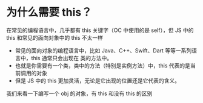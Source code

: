 # 为什么需要 this？

在常见的编程语言中，几乎都有 this 关键字（OC 中使用的是 self），但 JS 中的 this 和常见的面向对象中的 this 不太一样

- 常见的面向对象的编程语言中，比如 Java、C++、Swift、Dart 等等一系列语言中，this 通常只会出现在 类的方法中。
- 也就是你需要有一个类，类中的方法（特别是实例方法）中，this 代表的是当前调用的对象
- 但是 JS 中的 this 更加灵活，无论是它出现的位置还是它代表的含义。

我们来看一下编写一个 obj 的对象，有 this 和没有 this 的区别
